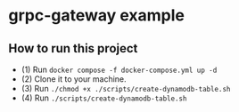 # grpc-gateway example

## How to run this project

- (1) Run `docker compose -f docker-compose.yml up -d`
- (2) Clone it to your machine.
- (3) Run `./chmod +x ./scripts/create-dynamodb-table.sh`
- (4) Run `./scripts/create-dynamodb-table.sh`